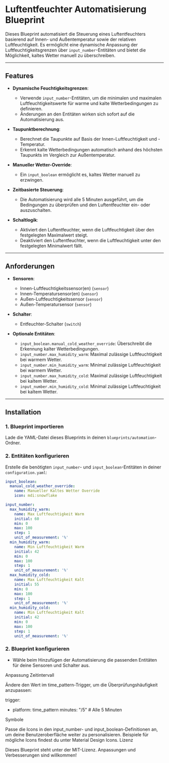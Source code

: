 # Luftentfeuchter Automatisierung Blueprint

Dieses Blueprint automatisiert die Steuerung eines Luftentfeuchters basierend auf Innen- und Außentemperatur sowie der relativen Luftfeuchtigkeit. Es ermöglicht eine dynamische Anpassung der Luftfeuchtigkeitsgrenzen über `input_number`-Entitäten und bietet die Möglichkeit, kaltes Wetter manuell zu überschreiben.

---

## Features

- **Dynamische Feuchtigkeitsgrenzen**: 
  - Verwende `input_number`-Entitäten, um die minimalen und maximalen Luftfeuchtigkeitswerte für warme und kalte Wetterbedingungen zu definieren.
  - Änderungen an den Entitäten wirken sich sofort auf die Automatisierung aus.

- **Taupunktberechnung**: 
  - Berechnet die Taupunkte auf Basis der Innen-Luftfeuchtigkeit und -Temperatur.
  - Erkennt kalte Wetterbedingungen automatisch anhand des höchsten Taupunkts im Vergleich zur Außentemperatur.

- **Manueller Wetter-Override**:
  - Ein `input_boolean` ermöglicht es, kaltes Wetter manuell zu erzwingen.

- **Zeitbasierte Steuerung**:
  - Die Automatisierung wird alle 5 Minuten ausgeführt, um die Bedingungen zu überprüfen und den Luftentfeuchter ein- oder auszuschalten.

- **Schaltlogik**:
  - Aktiviert den Luftentfeuchter, wenn die Luftfeuchtigkeit über den festgelegten Maximalwert steigt.
  - Deaktiviert den Luftentfeuchter, wenn die Luftfeuchtigkeit unter den festgelegten Minimalwert fällt.

---

## Anforderungen

- **Sensoren**:
  - Innen-Luftfeuchtigkeitssensor(en) (`sensor`)
  - Innen-Temperatursensor(en) (`sensor`)
  - Außen-Luftfeuchtigkeitssensor (`sensor`)
  - Außen-Temperatursensor (`sensor`)

- **Schalter**:
  - Entfeuchter-Schalter (`switch`)

- **Optionale Entitäten**:
  - `input_boolean.manual_cold_weather_override`: Überschreibt die Erkennung kalter Wetterbedingungen.
  - `input_number.max_humidity_warm`: Maximal zulässige Luftfeuchtigkeit bei warmem Wetter.
  - `input_number.min_humidity_warm`: Minimal zulässige Luftfeuchtigkeit bei warmem Wetter.
  - `input_number.max_humidity_cold`: Maximal zulässige Luftfeuchtigkeit bei kaltem Wetter.
  - `input_number.min_humidity_cold`: Minimal zulässige Luftfeuchtigkeit bei kaltem Wetter.

---

## Installation

### 1. Blueprint importieren

Lade die YAML-Datei dieses Blueprints in deinen `blueprints/automation`-Ordner.

### 2. Entitäten konfigurieren

Erstelle die benötigten `input_number`- und `input_boolean`-Entitäten in deiner `configuration.yaml`:

```yaml
input_boolean:
  manual_cold_weather_override:
    name: Manueller Kaltes Wetter Override
    icon: mdi:snowflake

input_number:
  max_humidity_warm:
    name: Max Luftfeuchtigkeit Warm
    initial: 60
    min: 0
    max: 100
    step: 1
    unit_of_measurement: '%'
  min_humidity_warm:
    name: Min Luftfeuchtigkeit Warm
    initial: 42
    min: 0
    max: 100
    step: 1
    unit_of_measurement: '%'
  max_humidity_cold:
    name: Max Luftfeuchtigkeit Kalt
    initial: 55
    min: 0
    max: 100
    step: 1
    unit_of_measurement: '%'
  min_humidity_cold:
    name: Min Luftfeuchtigkeit Kalt
    initial: 42
    min: 0
    max: 100
    step: 1
    unit_of_measurement: '%'
```
### 2. Blueprint konfigurieren
  - Wähle beim Hinzufügen der Automatisierung die passenden Entitäten für deine Sensoren und Schalter aus.

Anpassung
Zeitintervall

Ändere den Wert im time_pattern-Trigger, um die Überprüfungshäufigkeit anzupassen:

trigger:
  - platform: time_pattern
    minutes: "/5"  # Alle 5 Minuten

Symbole

Passe die Icons in den input_number- und input_boolean-Definitionen an, um deine Benutzeroberfläche weiter zu personalisieren. Beispiele für mögliche Icons findest du unter Material Design Icons.
Lizenz

Dieses Blueprint steht unter der MIT-Lizenz. Anpassungen und Verbesserungen sind willkommen!

